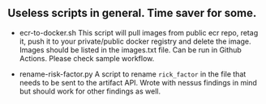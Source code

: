 ## Useless scripts in general. Time saver for some.

- ecr-to-docker.sh
This script will pull images from public ecr repo, retag it, push it to your private/public docker registry and delete the image.
Images should be listed in the images.txt file. Can be run in Github Actions. Please check sample workflow.

- rename-risk-factor.py
A script to rename `rick_factor` in the file that needs to be sent to the artifact API. Wrote with nessus findings in mind but should work for other findings as well.
